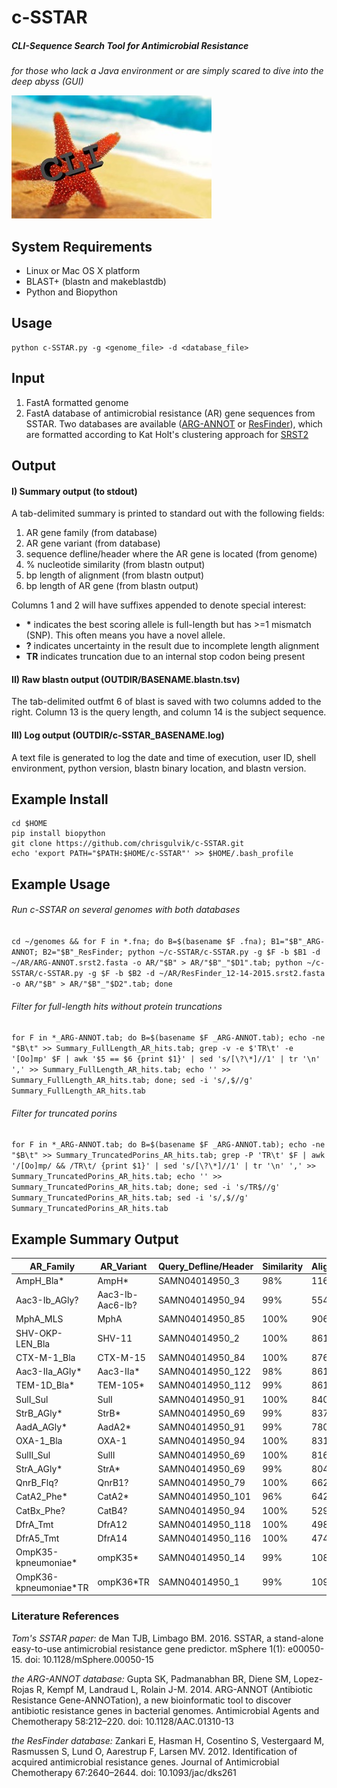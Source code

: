 # c-SSTAR
##### CLI-Sequence Search Tool for Antimicrobial Resistance
*for those who lack a Java environment or are simply scared to dive into the deep abyss (GUI)*

![alt tag](https://github.com/chrisgulvik/images/raw/master/c-SSTAR.jpeg)


## System Requirements
- Linux or Mac OS X platform
- BLAST+ (blastn and makeblastdb)
- Python and Biopython

## Usage
    python c-SSTAR.py -g <genome_file> -d <database_file>

## Input
1. FastA formatted genome
2. FastA database of antimicrobial resistance (AR) gene sequences from SSTAR. Two databases are available ([ARG-ANNOT](https://github.com/tomdeman-bio/Sequence-Search-Tool-for-Antimicrobial-Resistance-SSTAR-/raw/master/ARG-ANNOT.srst2.fasta) or [ResFinder](https://github.com/tomdeman-bio/Sequence-Search-Tool-for-Antimicrobial-Resistance-SSTAR-/raw/master/ResFinder_12-14-2015.srst2.fasta)), which are formatted according to Kat Holt's clustering approach for [SRST2](https://github.com/katholt/srst2/tree/master/database_clustering)

## Output
#### I) Summary output (to stdout)
A tab-delimited summary is printed to standard out with the following fields:
1. AR gene family (from database)
2. AR gene variant (from database)
3. sequence defline/header where the AR gene is located (from genome)
4. % nucleotide similarity (from blastn output)
5. bp length of alignment (from blastn output)
6. bp length of AR gene (from blastn output)

Columns 1 and 2 will have suffixes appended to denote special interest:
- __*__  indicates the best scoring allele is full-length but has >=1 mismatch (SNP). This often means you have a novel allele.
- __?__  indicates uncertainty in the result due to incomplete length alignment
- __TR__ indicates truncation due to an internal stop codon being present

#### II) Raw blastn output (OUTDIR/BASENAME.blastn.tsv)
The tab-delimited outfmt 6 of blast is saved with two columns added to the right. Column 13 is the query length, and column 14 is the subject sequence.

#### III) Log output (OUTDIR/c-SSTAR_BASENAME.log)
A text file is generated to log the date and time of execution, user ID, shell environment, python version, blastn binary location, and blastn version.

## Example Install
    cd $HOME
    pip install biopython
    git clone https://github.com/chrisgulvik/c-SSTAR.git
    echo 'export PATH="$PATH:$HOME/c-SSTAR"' >> $HOME/.bash_profile    

## Example Usage
###### Run c-SSTAR on several genomes with both databases
`cd ~/genomes && for F in *.fna; do B=$(basename $F .fna); B1="$B"_ARG-ANNOT; B2="$B"_ResFinder; python ~/c-SSTAR/c-SSTAR.py -g $F -b $B1 -d ~/AR/ARG-ANNOT.srst2.fasta -o AR/"$B" > AR/"$B"_"$D1".tab; python ~/c-SSTAR/c-SSTAR.py -g $F -b $B2 -d ~/AR/ResFinder_12-14-2015.srst2.fasta -o AR/"$B" > AR/"$B"_"$D2".tab; done`
###### Filter for full-length hits without protein truncations
`for F in *_ARG-ANNOT.tab; do B=$(basename $F _ARG-ANNOT.tab); echo -ne "$B\t" >> Summary_FullLength_AR_hits.tab; grep -v -e $'TR\t' -e '[Oo]mp' $F | awk '$5 == $6 {print $1}' | sed 's/[\?\*]//1' | tr '\n' ',' >> Summary_FullLength_AR_hits.tab; echo '' >> Summary_FullLength_AR_hits.tab; done; sed -i 's/,$//g' Summary_FullLength_AR_hits.tab`
###### Filter for truncated porins
`for F in *_ARG-ANNOT.tab; do B=$(basename $F _ARG-ANNOT.tab); echo -ne "$B\t" >> Summary_TruncatedPorins_AR_hits.tab; grep -P 'TR\t' $F | awk '/[Oo]mp/ && /TR\t/ {print $1}' | sed 's/[\?\*]//1' | tr '\n' ',' >> Summary_TruncatedPorins_AR_hits.tab; echo '' >> Summary_TruncatedPorins_AR_hits.tab; done;
sed -i 's/TR$//g' Summary_TruncatedPorins_AR_hits.tab; sed -i 's/,$//g' Summary_TruncatedPorins_AR_hits.tab`

## Example Summary Output
|AR_Family | AR_Variant | Query_Defline/Header | Similarity | Align_Len | DB_Gene_Len|
|--------------------|---------|-----------------|-----------|---------|--------------|
|AmpH_Bla* | AmpH* | SAMN04014950_3 | 98% | 1161 | 1161|
|Aac3-Ib_AGly? | Aac3-Ib-Aac6-Ib? | SAMN04014950_94 | 99% | 554 | 1005|
|MphA_MLS | MphA | SAMN04014950_85 | 100% | 906 | 906|
|SHV-OKP-LEN_Bla | SHV-11 | SAMN04014950_2 | 100% | 861 | 861|
|CTX-M-1_Bla | CTX-M-15 | SAMN04014950_84 | 100% | 876 | 876|
|Aac3-IIa_AGly* | Aac3-IIa* | SAMN04014950_122 | 98% | 861 | 861|
|TEM-1D_Bla* | TEM-105* | SAMN04014950_112 | 99% | 861 | 861|
|SulI_Sul | SulI | SAMN04014950_91 | 100% | 840 | 840|
|StrB_AGly* | StrB* | SAMN04014950_69 | 99% | 837 | 837|
|AadA_AGly* | AadA2* | SAMN04014950_91 | 99% | 780 | 780|
|OXA-1_Bla | OXA-1 | SAMN04014950_94 | 100% | 831 | 831|
|SulII_Sul | SulII | SAMN04014950_69 | 100% | 816 | 816|
|StrA_AGly* | StrA* | SAMN04014950_69 | 99% | 804 | 804|
|QnrB_Flq? | QnrB1? | SAMN04014950_79 | 100% | 662 | 681|
|CatA2_Phe* | CatA2* | SAMN04014950_101 | 96% | 642 | 642|
|CatBx_Phe? | CatB4? | SAMN04014950_94 | 100% | 529 | 549|
|DfrA_Tmt | DfrA12 | SAMN04014950_118 | 100% | 498 | 498|
|DfrA5_Tmt | DfrA14 | SAMN04014950_116 | 100% | 474 | 474|
|OmpK35-kpneumoniae* | ompK35* | SAMN04014950_14 | 99% | 1080 | 1080|
|OmpK36-kpneumoniae*TR | ompK36*TR | SAMN04014950_1 | 99% | 1099 | 1099|

### Literature References
_Tom's SSTAR paper:_ de Man TJB, Limbago BM. 2016. SSTAR, a stand-alone easy-to-use antimicrobial resistance gene predictor. mSphere 1(1): e00050-15. doi: 10.1128/mSphere.00050-15

_the ARG-ANNOT database:_ Gupta SK, Padmanabhan BR, Diene SM, Lopez-Rojas R, Kempf M, Landraud L, Rolain J-M. 2014. ARG-ANNOT (Antibiotic Resistance Gene-ANNOTation), a new bioinformatic tool to discover antibiotic resistance genes in bacterial genomes. Antimicrobial Agents and Chemotherapy 58:212–220. doi: 10.1128/AAC.01310-13

_the ResFinder database:_ Zankari E, Hasman H, Cosentino S, Vestergaard M, Rasmussen S, Lund O, Aarestrup F, Larsen MV. 2012. Identification of acquired antimicrobial resistance genes. Journal of Antimicrobial Chemotherapy 67:2640–2644. doi: 10.1093/jac/dks261
